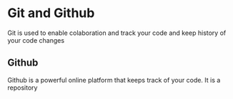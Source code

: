 # Git and Github 
Git is used to enable colaboration and track your code and keep history of your code changes 

## Github
Github is a powerful online platform that keeps track of your code. It is a repository 

